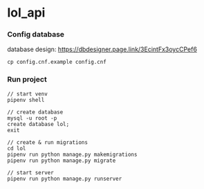 # lol_api

### Config database

database design: https://dbdesigner.page.link/3EcintFx3oycCPef6
```
cp config.cnf.example config.cnf
```

### Run project

```
// start venv
pipenv shell

// create database
mysql -u root -p
create database lol;
exit

// create & run migrations
cd lol
pipenv run python manage.py makemigrations
pipenv run python manage.py migrate

// start server
pipenv run python manage.py runserver
```

